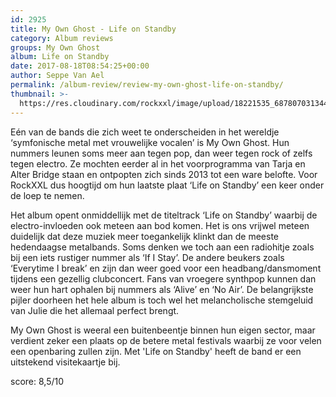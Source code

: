 ```yaml
---
id: 2925
title: My Own Ghost - Life on Standby
category: Album reviews
groups: My Own Ghost
album: Life on Standby
date: 2017-08-18T08:54:25+00:00
author: Seppe Van Ael
permalink: /album-review/review-my-own-ghost-life-on-standby/
thumbnail: >-
  https://res.cloudinary.com/rockxxl/image/upload/18221535_687807031344204_1200084598873020483_n.jpg
---
```

Eén van de bands die zich weet te onderscheiden in het wereldje ‘symfonische metal met vrouwelijke vocalen’ is My Own Ghost. Hun nummers leunen soms meer aan tegen pop, dan weer tegen rock of zelfs tegen electro. Ze mochten eerder al in het voorprogramma van Tarja en Alter Bridge staan en ontpopten zich sinds 2013 tot een ware belofte. Voor RockXXL dus hoogtijd om hun laatste plaat ‘Life on Standby’ een keer onder de loep te nemen.

Het album opent onmiddellijk met de titeltrack ‘Life on Standby’ waarbij de electro-invloeden ook meteen aan bod komen. Het is ons vrijwel meteen duidelijk dat deze muziek meer toegankelijk klinkt dan de meeste hedendaagse metalbands. Soms denken we toch aan een radiohitje zoals bij een iets rustiger nummer als ‘If I Stay’. De andere beukers zoals ‘Everytime I break’ en zijn dan weer goed voor een headbang/dansmoment tijdens een gezellig clubconcert. Fans van vroegere synthpop kunnen dan weer hun hart ophalen bij nummers als ‘Alive’ en ‘No Air’. De belangrijkste pijler doorheen het hele album is toch wel het melancholische stemgeluid van Julie die het allemaal perfect brengt.

My Own Ghost is weeral een buitenbeentje binnen hun eigen sector, maar verdient zeker een plaats op de betere metal festivals waarbij ze voor velen een openbaring zullen zijn. Met 'Life on Standby' heeft de band er een uitstekend visitekaartje bij.

score: 8,5/10
